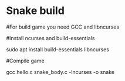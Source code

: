 # Snake build

#For build game you need GCC and libncurses

#Install ncurses and build-essentials

sudo apt install build-essentials libncurses

#Compile game

gcc hello.c snake_body.c -lncurses -o snake
